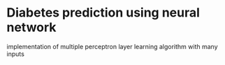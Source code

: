 # Diabetes prediction using neural network 
implementation of multiple perceptron layer learning algorithm with many inputs
